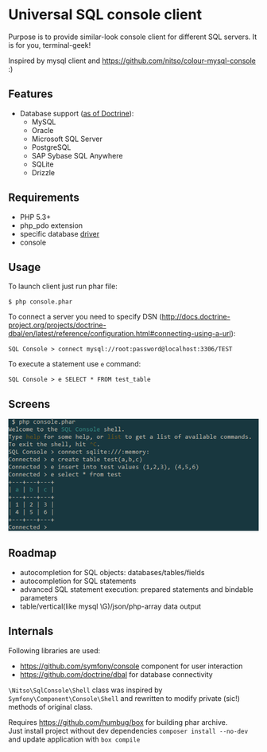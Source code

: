# Universal SQL console client 

Purpose is to provide similar-look console client for different SQL servers. It is for you, terminal-geek!

Inspired by mysql client and https://github.com/nitso/colour-mysql-console :)

## Features

- Database support ([as of Doctrine](http://docs.doctrine-project.org/projects/doctrine-dbal/en/latest/reference/introduction.html)): 
  - MySQL
  - Oracle
  - Microsoft SQL Server
  - PostgreSQL
  - SAP Sybase SQL Anywhere
  - SQLite
  - Drizzle

## Requirements

- PHP 5.3+
- php_pdo extension
- specific database [driver](http://php.net/manual/en/pdo.drivers.php)
- console

## Usage

To launch client just run phar file:
```
$ php console.phar
```

To connect a server you need to specify DSN (http://docs.doctrine-project.org/projects/doctrine-dbal/en/latest/reference/configuration.html#connecting-using-a-url):
```
SQL Console > connect mysql://root:password@localhost:3306/TEST
```

To execute a statement use `e` command:

```
SQL Console > e SELECT * FROM test_table
```

## Screens

![basic example](doc/example-screen.png)


## Roadmap
- autocompletion for SQL objects: databases/tables/fields
- autocompletion for SQL statements
- advanced SQL statement execution: prepared statements and bindable parameters
- table/vertical(like mysql \G)/json/php-array data output

## Internals

Following libraries are used:

- https://github.com/symfony/console component for user interaction 
- https://github.com/doctrine/dbal for database connectivity

`\Nitso\SqlConsole\Shell` class was inspired by `Symfony\Component\Console\Shell` and rewritten to modify private (sic!) methods of original class.  

Requires https://github.com/humbug/box for building phar archive. \
Just install project without dev dependencies `composer install --no-dev` and update application with `box compile` 